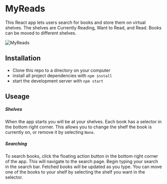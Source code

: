 # MyReads

This React app lets users search for books and store them on virtual shelves. The shelves are Currently Reading, Want to Read, and Read. Books can be moved to different shelves.

![MyReads](http://www.billcombsdevelopment.com/img/my-reads.png)

## Installation
* Clone this repo to a directory on your computer
* install all project dependencies with `npm install`
* start the development server with `npm start`

## Useage
##### Shelves
When the app starts you will be at your shelves. Each book has a selector in the bottom right corner. This allows you to change the shelf the book is currently on, or remove it by selecting `None`.
##### Searching
To search books, click the floating action button in the bottom right corner of the app. This will navigate to the search page. Begin typing your search in the search bar. Fetched books will be updated as you type. You can move one of the books to your shelf by selecting the shelf you want in the selector.
